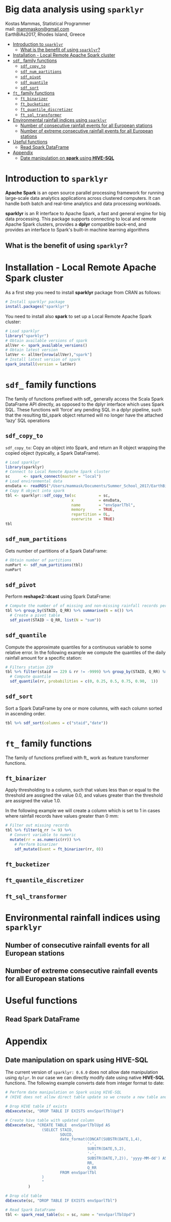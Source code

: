 Big data analysis using `sparklyr` <br>
================
Kostas Mammas, Statistical Programmer <br> mail: <mammaskon@gmail.com> <br>
EarthBiAs2017, Rhodes Island, Greece

-   [Introduction to `sparklyr`](#introduction-to-sparklyr)
    -   [What is the benefit of using `sparklyr`?](#what-is-the-benefit-of-using-sparklyr)
-   [Installation - Local Remote Apache Spark cluster](#installation---local-remote-apache-spark-cluster)
-   [`sdf_` family functions](#sdf_-family-functions)
    -   [`sdf_copy_to`](#sdf_copy_to)
    -   [`sdf_num_partitions`](#sdf_num_partitions)
    -   [`sdf_pivot`](#sdf_pivot)
    -   [`sdf_quantile`](#sdf_quantile)
    -   [`sdf_sort`](#sdf_sort)
-   [`ft_` family functions](#ft_-family-functions)
    -   [`ft_binarizer`](#ft_binarizer)
    -   [`ft_bucketizer`](#ft_bucketizer)
    -   [`ft_quantile_discretizer`](#ft_quantile_discretizer)
    -   [`ft_sql_transformer`](#ft_sql_transformer)
-   [Environmental rainfall indices using `sparklyr`](#environmental-rainfall-indices-using-sparklyr)
    -   [Number of consecutive rainfall events for all European stations](#number-of-consecutive-rainfall-events-for-all-european-stations)
    -   [Number of extreme consecutive rainfall events for all European stations](#number-of-extreme-consecutive-rainfall-events-for-all-european-stations)
-   [Useful functions](#useful-functions)
    -   [Read Spark DataFrame](#read-spark-dataframe)
-   [Appendix](#appendix)
    -   [Date manipulation on **spark** using **HIVE-SQL**](#date-manipulation-on-spark-using-hive-sql)

Introduction to `sparklyr`
==========================

**Apache Spark** is an open source parallel processing framework for running large-scale data analytics applications across clustered computers. It can handle both batch and real-time analytics and data processing workloads.

**sparklyr** is an R interface to Apache Spark, a fast and general engine for big data processing. This package supports connecting to local and remote Apache Spark clusters, provides a **dplyr** compatible back-end, and provides an interface to Spark's built-in machine learning algorithms

What is the benefit of using `sparklyr`?
----------------------------------------

Installation - Local Remote Apache Spark cluster
================================================

As a first step you need to install **sparklyr** package from CRAN as follows:

``` r
# Install sparklyr package
install.packages("sparklyr")
```

You need to install also **spark** to set up a Local Remote Apache Spark cluster:

``` r
# Load sparklyr
library("sparklyr")
# Obtain available versions of spark
allVer <- spark_available_versions()
# Obtain latest version
latVer <- allVer[nrow(allVer),"spark"]
# Install latest version of spark
spark_install(version = latVer)
```

`sdf_` family functions
=======================

The family of functions prefixed with sdf\_ generally access the Scala Spark DataFrame API directly, as opposed to the dplyr interface which uses Spark SQL. These functions will ’force’ any pending SQL in a dplyr pipeline, such that the resulting tbl\_spark object returned will no longer have the attached ’lazy’ SQL operations

`sdf_copy_to`
-------------

`sdf_copy_to`: Copy an object into Spark, and return an R object wrapping the copied object (typically, a Spark DataFrame).

``` r
# Load sparklyr
library(sparklyr)
# Connect to Local Remote Apache Spark cluster
sc      <- spark_connect(master = "local")
# Load environmental data
envData <- readRDS("/Users/mammask/Documents/Summer_School_2017/EarthBiAs2017/data/spanishPrecipRecords.RDS")
# Copy R object into spark
tbl <- sparklyr::sdf_copy_to(sc          = sc,
                             x           = envData,
                             name        = "envSparlTbl",
                             memory      = TRUE,
                             repartition = 0L,
                             overwrite   = TRUE)
tbl
```

`sdf_num_partitions`
--------------------

Gets number of partitions of a Spark DataFrame:

``` r
# Obtain number of partitions
numPart <- sdf_num_partitions(tbl)
numPart
```

`sdf_pivot`
-----------

Perform **reshape2::dcast** using Spark DataFrame:

``` r
# Compute the number of of missing and non-missing rainfall records per station
tbl %>% group_by(STAID, Q_RR) %>% summarise(N = n()) %>%
  # Create a pivot table
  sdf_pivot(STAID ~ Q_RR, list(N = "sum"))
```

`sdf_quantile`
--------------

Compute the approximate quantiles for a continuous variable to some relative error. In the following example we compute the quantiles of the daily rainfall amount for a specific station:

``` r
# Filters station 229
tbl %>% filter(staid == 229 & rr != -9999) %>% group_by(STAID, Q_RR) %>%
  # Compute quantile
  sdf_quantile(rr, probabilities = c(0, 0.25, 0.5, 0.75, 0.90,  1))
```

`sdf_sort`
----------

Sort a Spark DataFrame by one or more columns, with each column sorted in ascending order.

``` r
tbl %>% sdf_sort(columns = c("staid","date"))
```

`ft_` family functions
======================

The family of functions prefixed with ft\_ work as feature transformer functions.

`ft_binarizer`
--------------

Apply thresholding to a column, such that values less than or equal to the threshold are assigned the value 0.0, and values greater than the threshold are assigned the value 1.0.

In the following example we will create a column which is set to 1 in cases where rainfall records have values greater than 0 mm:

``` r
# Filter out missing records
tbl %>% filter(q_rr != 9) %>% 
  # Convert variable to numeric
  mutate(rr = as.numeric(rr)) %>%
    # Perform binarizer
    sdf_mutate(Event = ft_binarizer(rr, 0))
```

`ft_bucketizer`
---------------

`ft_quantile_discretizer`
-------------------------

`ft_sql_transformer`
--------------------

Environmental rainfall indices using `sparklyr`
===============================================

Number of consecutive rainfall events for all European stations
---------------------------------------------------------------

Number of extreme consecutive rainfall events for all European stations
-----------------------------------------------------------------------

Useful functions
================

Read Spark DataFrame
--------------------

Appendix
========

Date manipulation on **spark** using **HIVE-SQL**
-------------------------------------------------

The current version of `sparklyr: 0.6.0` does not allow date manipulation using `dplyr`. In our case we can directly modify date using native **HIVE-SQL** functions. The following example converts date from integer format to date:

``` r
# Perform date manipulation on Spark using HIVE-SQL 
# (HIVE does not allow direct table update so we create a new table and drop the old one)

# Drop HIVE table if exists
dbExecute(sc, "DROP TABLE IF EXISTS envSparlTblUpd")

# Create hive table with updated column
dbExecute(sc, "CREATE TABLE  envSparlTblUpd AS
                (SELECT STAID,
                        SOUID,
                        date_format(CONCAT(SUBSTR(DATE,1,4),
                                    '-',
                                    SUBSTR(DATE,5,2),
                                    '-',
                                    SUBSTR(DATE,7,2)), 'yyyy-MM-dd') AS DATE,
                                    RR,
                                    Q_RR
                        FROM envSparlTbl
                )
                "
          )

# Drop old table
dbExecute(sc, "DROP TABLE IF EXISTS envSparlTbl")

# Read Spark DataFrame
tbl <- spark_read_table(sc = sc, name = "envSparlTblUpd")
```
